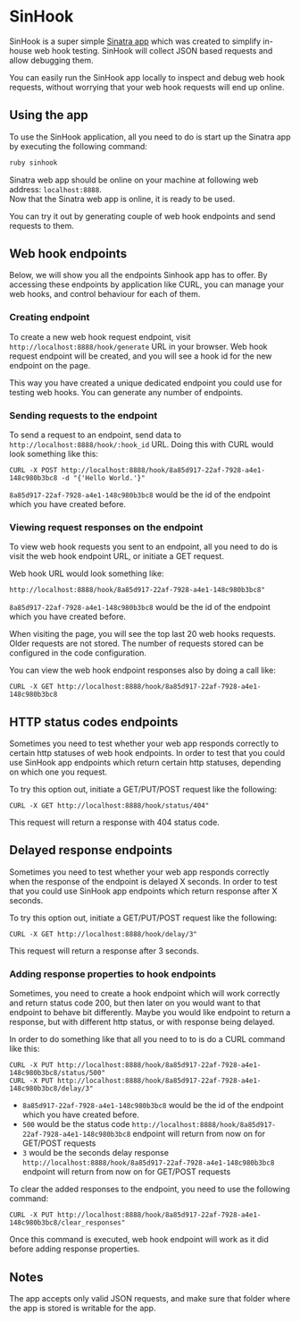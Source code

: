 # SinHook

SinHook is a super simple [Sinatra app](http://www.sinatrarb.com/) which was created to simplify in-house web hook testing. 
SinHook will collect JSON based requests and allow debugging them. 

You can easily run the SinHook app locally to inspect and debug web hook requests, without worrying that your web hook requests will end up online.

## Using the app

To use the SinHook application, all you need to do is start up the Sinatra app by executing the following command:

``` ruby
ruby sinhook
```
  
Sinatra web app should be online on your machine at following web address: `localhost:8888`.  
Now that the Sinatra web app is online, it is ready to be used. 

You can try it out by generating couple of web hook endpoints and send requests to them.

## Web hook endpoints

Below, we will show you all the endpoints Sinhook app has to offer. 
By accessing these endpoints by application like CURL, you can manage your web hooks, and control behaviour for each of them.

### Creating endpoint

To create a new web hook request endpoint, visit `http://localhost:8888/hook/generate` URL in your browser. 
Web hook request endpoint will be created, and you will see a hook id for the new endpoint on the page.

This way you have created a unique dedicated endpoint you could use for testing web hooks. You can generate any number of endpoints.

### Sending requests to the endpoint

To send a request to an endpoint, send data to `http://localhost:8888/hook/:hook_id` URL. 
Doing this with CURL would look something like this:

``` curl
CURL -X POST http://localhost:8888/hook/8a85d917-22af-7928-a4e1-148c980b3bc8 -d "{'Hello World.'}"
``` 

`8a85d917-22af-7928-a4e1-148c980b3bc8` would be the id of the endpoint which you have created before.

### Viewing request responses on the endpoint  

To view web hook requests you sent to an endpoint, all you need to do is visit the web hook endpoint URL, or initiate a GET request.

Web hook URL would look something like:

``` html
http://localhost:8888/hook/8a85d917-22af-7928-a4e1-148c980b3bc8"
```

`8a85d917-22af-7928-a4e1-148c980b3bc8` would be the id of the endpoint which you have created before.

When visiting the page, you will see the top last 20 web hooks requests. Older requests are not stored. 
The number of requests stored can be configured in the code configuration.

You can view the web hook endpoint responses also by doing a call like:

``` curl
CURL -X GET http://localhost:8888/hook/8a85d917-22af-7928-a4e1-148c980b3bc8
```

## HTTP status codes endpoints

Sometimes you need to test whether your web app responds correctly to certain http statuses of web hook endpoints.
In order to test that you could use SinHook app endpoints which return certain http statuses, depending on which one you request.

To try this option out, initiate a GET/PUT/POST request like the following:

``` curl
CURL -X GET http://localhost:8888/hook/status/404"
``` 

This request will return a response with 404 status code.
 
## Delayed response endpoints

Sometimes you need to test whether your web app responds correctly when the response of the endpoint is delayed X seconds.
In order to test that you could use SinHook app endpoints which return response after X seconds.

To try this option out, initiate a GET/PUT/POST request like the following:

``` curl
CURL -X GET http://localhost:8888/hook/delay/3"
``` 

This request will return a response after 3 seconds. 

### Adding response properties to hook endpoints 

Sometimes, you need to create a hook endpoint which will work correctly and return status code 200, but then later on you would want to that endpoint to behave bit differently.
Maybe you would like endpoint to return a response, but with different http status, or with response being delayed.

In order to do something like that all you need to to is do a CURL command like this:

``` curl
CURL -X PUT http://localhost:8888/hook/8a85d917-22af-7928-a4e1-148c980b3bc8/status/500"
CURL -X PUT http://localhost:8888/hook/8a85d917-22af-7928-a4e1-148c980b3bc8/delay/3"
``` 

* `8a85d917-22af-7928-a4e1-148c980b3bc8` would be the id of the endpoint which you have created before.
* `500` would be the status code `http://localhost:8888/hook/8a85d917-22af-7928-a4e1-148c980b3bc8` endpoint will return from now on for GET/POST requests
* `3` would be the seconds delay response `http://localhost:8888/hook/8a85d917-22af-7928-a4e1-148c980b3bc8` endpoint will return from now on for GET/POST requests

To clear the added responses to the endpoint, you need to use the following command:

``` curl
CURL -X PUT http://localhost:8888/hook/8a85d917-22af-7928-a4e1-148c980b3bc8/clear_responses"
``` 

Once this command is executed, web hook endpoint will work as it did before adding response properties.

## Notes

The app accepts only valid JSON requests, and make sure that folder where the app is stored is writable for the app.
